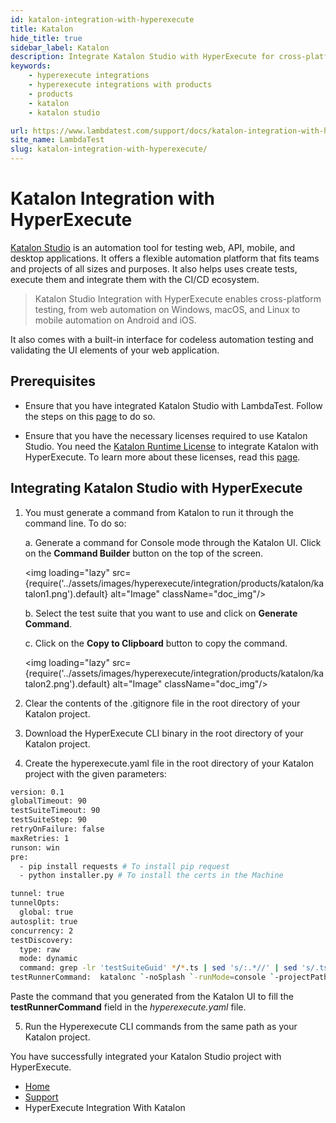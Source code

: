 ```yaml
---
id: katalon-integration-with-hyperexecute
title: Katalon
hide_title: true
sidebar_label: Katalon
description: Integrate Katalon Studio with HyperExecute for cross-platform testing! Follow our guide to perform web & mobile automation testing on multiple OS with codeless UI validation.
keywords:
    - hyperexecute integrations
    - hyperexecute integrations with products
    - products
    - katalon
    - katalon studio

url: https://www.lambdatest.com/support/docs/katalon-integration-with-hyperexecute/
site_name: LambdaTest
slug: katalon-integration-with-hyperexecute/
---
```


<script type="application/ld+json"
      dangerouslySetInnerHTML={{ __html: JSON.stringify({
       "@context": "https://schema.org",
        "@type": "BreadcrumbList",
        "itemListElement": [{
          "@type": "ListItem",
          "position": 1,
          "name": "Home",
          "item": "https://www.lambdatest.com"
        },{
          "@type": "ListItem",
          "position": 2,
          "name": "Support",
          "item": "https://www.lambdatest.com/support/docs/"
        },{
          "@type": "ListItem",
          "position": 3,
          "name": "Katalon Integration with HyperExecute",
          "item": "https://www.lambdatest.com/support/docs/katalon-integration-with-hyperexecute/"
        }]
      })
    }}
></script>

# Katalon Integration with HyperExecute

[Katalon Studio](https://www.katalon.com) is an automation tool for testing web, API, mobile, and desktop applications. It offers a flexible automation platform that fits teams and projects of all sizes and purposes. It also helps uses create tests, execute them and integrate them with the CI/CD ecosystem.

<div className="ytframe"> 
<div className="youtube" data-embed="WWLAeftaj-4">
    <div className="play-button"></div>
</div>
</div>

> Katalon Studio Integration with HyperExecute enables cross-platform testing, from web automation on Windows, macOS, and Linux to mobile automation on Android and iOS.

It also comes with a built-in interface for codeless automation testing and validating the UI elements of your web application.

## Prerequisites

-   Ensure that you have integrated Katalon Studio with LambdaTest. Follow the steps on this [page](https://www.lambdatest.com/support/docs/katalon-integration-with-lambdatest/) to do so.
    
-   Ensure that you have the necessary licenses required to use Katalon Studio. You need the [Katalon Runtime License](https://docs.katalon.com/docs/legacy/products-and-licenses/katalon-studio-enterprise-and-runtime-engine-licenses/katalon-runtime-engine-floating-license) to integrate Katalon with HyperExecute. To learn more about these licenses, read this [page](https://docs.katalon.com/docs/legacy/products-and-licenses/katalon-studio-enterprise-and-runtime-engine-licenses/license-overview).

## Integrating Katalon Studio with HyperExecute

1. You must generate a command from Katalon to run it through the command line. To do so:

   a. Generate a command for Console mode through the Katalon UI. Click on the **Command Builder** button on the top of the screen. 

   <img loading="lazy" src={require('../assets/images/hyperexecute/integration/products/katalon/katalon1.png').default} alt="Image"  className="doc_img"/>

   b. Select the test suite that you want to use and click on **Generate Command**.

   c. Click on the **Copy to Clipboard** button to copy the command.

   <img loading="lazy" src={require('../assets/images/hyperexecute/integration/products/katalon/katalon2.png').default} alt="Image"  className="doc_img"/>

2. Clear the contents of the .gitignore file in the root directory of your Katalon project. 

3. Download the HyperExecute CLI binary in the root directory of your Katalon project. 

4. Create the hyperexecute.yaml file in the root directory of your Katalon project with the given parameters:

  ```bash
  version: 0.1
  globalTimeout: 90
  testSuiteTimeout: 90
  testSuiteStep: 90
  retryOnFailure: false
  maxRetries: 1
  runson: win
  pre: 
    - pip install requests # To install pip request
    - python installer.py # To install the certs in the Machine 

  tunnel: true
  tunnelOpts:
    global: true
  autosplit: true
  concurrency: 2
  testDiscovery:
    type: raw
    mode: dynamic
    command: grep -lr 'testSuiteGuid' */*.ts | sed 's/:.*//' | sed 's/.ts//g'
  testRunnerCommand:  katalonc `-noSplash `-runMode=console `-projectPath="G:\foreman\Hyperexecute_Sample\Hyperexecute_Sample.prj" `-retry=0 `-testSuitePath="$test" `-browserType="firefox" `-executionProfile="default" `-apiKey="aaa9402b-6a2e-4621-a4c3-05fe356f5aad" `-`-config `-webui.autoUpdateDrivers=true
  ```
  
Paste the command that you generated from the Katalon UI to fill the **testRunnerCommand** field in the _hyperexecute.yaml_ file.

5. Run the Hyperexecute CLI commands from the same path as your Katalon project. 


You have successfully integrated your Katalon Studio project with HyperExecute. 

<nav aria-label="breadcrumbs">
  <ul className="breadcrumbs">
    <li className="breadcrumbs__item">
      <a className="breadcrumbs__link" target="_self" href="https://www.lambdatest.com">
        Home
      </a>
    </li>
    <li className="breadcrumbs__item">
      <a className="breadcrumbs__link" target="_self" href="https://www.lambdatest.com/support/docs/">
        Support
      </a>
    </li>
    <li className="breadcrumbs__item breadcrumbs__item--active">
      <span className="breadcrumbs__link">
       HyperExecute Integration With Katalon
      </span>
    </li>
  </ul>
</nav>